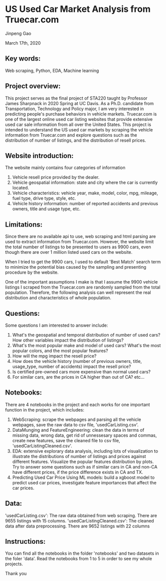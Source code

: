 # US Used Car Market Analysis from Truecar.com
Jinpeng Gao

March 17th, 2020

## Key words: 
Web scraping, Python, EDA, Machine learning

## Project overview: 
This project serves as the final project of STA220 taught by Professor James Sharpnack in 2020 Spring at UC Davis. As a Ph.D. candidate from Transportation, Technology and Policy major, I am very interested in predicting people's purchase behaviors in vehicle markets. Truecar.com is one of the largest online used car listing websites that provide extensive used car sale information from all over the United States. 
This project is intended to understand the US used car markets by scraping the vehicle information from Truecar.com and explore questions such as the distribution of number of listings, and the distribution of resell prices.

## Website introduction:
The website mainly contains four categories of information
1) Vehicle resell price provided by the dealer.
2) Vehicle geospatial information: state and city where the car is currently located.
3) Vehicle characteristics: vehicle year, make, model, color, mpg, mileage, fuel type, drive type, style, etc.
4) Vehicle history information: number of reported accidents and previous owners, title and usage type, etc.

## Limitations:
Since there are no available api to use, web scraping and html parsing are used to extract information from Truecar.com. However, the website limit the total number of listings to be presented to users as 9900 cars, even though there are over 1 million listed used cars on the website.

When I tried to get the 9900 cars, I used to default 'Best Match' search term to minimize the potential bias caused by the sampling and presenting procedure by the website. 

One of the important assumptions I make is that I assume the 9900 vehicle listings I scraped from the Truecar.com are randomly sampled from the total population. Therefore, the following analysis can well represent the real distribution and characteristics of whole population.

## Questions:
Some questions I am interested to answer include:
1) What's the geospatial and temporal distribution of number of used cars? How other variables impact the distribution of listings?
2) What's the most popular make and model of used cars? What's the most popular colors, and the most popular features?
3) How will the mpg impact the resell price?
4) How does the vehicle history (number of previous owners, title, usage_type, number of accidents) impact the resell price?
5) Is certified pre-owned cars more expensive than normal used cars?
6) For similar cars, are the prices in CA higher than out of CA?
etc...

## Notebooks:
There are 4 notebooks in the project and each works for one important function in the project, which includes:
1. WebScraping: scrape the webpages and parsing all the vehicle webpages, save the raw data to csv file, 'usedCarListing.csv'.
2. DataMunging and FeatureEngineering: clean the data in terms of missing data, wrong data, get rid of unnessesary spaces and commas, create new features, save the cleaned file to csv file, 'usedCarListingCleaned.csv'.
3. EDA: extensive explorary data analysis, including lots of visualization to illustrate the distributions of number of listings and prices against different features. Visualize the popular features distribution by plots. Try to answer some questions such as if similar cars in CA and non-CA have different prices, if the price difference exists in CA and TX.
4. Predicting Used Car Price Using ML models: build a xgboost model to predict used car prices, investigate feature importances that affect the car prices.

## Data: 
'usedCarListing.csv': The raw data obtained from web scraping. There are 9655 listings with 15 columns.
'usedCarListingCleaned.csv': The cleaned data after data preprocessing. There are 9652 listings with 22 columns

## Instructions:
You can find all the notebooks in the folder 'notebooks' and two datasets in the foler 'data'. Read the notebooks from 1 to 5 in order to see my whole projects.


Thank you
